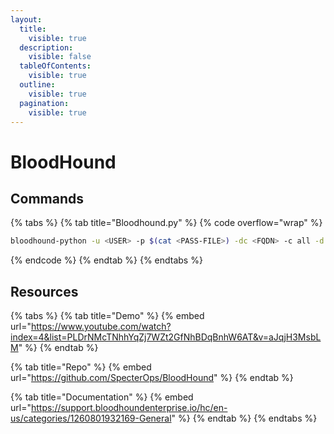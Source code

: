 ```yaml
---
layout:
  title:
    visible: true
  description:
    visible: false
  tableOfContents:
    visible: true
  outline:
    visible: true
  pagination:
    visible: true
---
```


# BloodHound

## Commands

{% tabs %}
{% tab title="Bloodhound.py" %}
{% code overflow="wrap" %}
```bash
bloodhound-python -u <USER> -p $(cat <PASS-FILE>) -dc <FQDN> -c all -d <DOMAIN> -ns <DC-IP>
```
{% endcode %}
{% endtab %}
{% endtabs %}

## Resources

{% tabs %}
{% tab title="Demo" %}
{% embed url="https://www.youtube.com/watch?index=4&list=PLDrNMcTNhhYqZj7WZt2GfNhBDqBnhW6AT&v=aJqjH3MsbLM" %}
{% endtab %}

{% tab title="Repo" %}
{% embed url="https://github.com/SpecterOps/BloodHound" %}
{% endtab %}

{% tab title="Documentation" %}
{% embed url="https://support.bloodhoundenterprise.io/hc/en-us/categories/1260801932169-General" %}
{% endtab %}
{% endtabs %}
